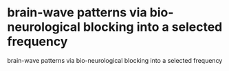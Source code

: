 # brain-wave patterns via bio-neurological blocking into a selected frequency

brain-wave patterns via bio-neurological blocking into a selected frequency